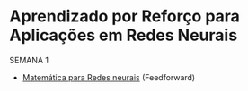 # Aprendizado por Reforço para Aplicações em Redes Neurais

SEMANA 1
- [Matemática para Redes neurais](slides/aula1.html) (Feedforward)